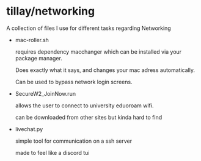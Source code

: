 # tillay/networking
A collection of files I use for different tasks regarding Networking

- mac-roller.sh
  
  requires dependency macchanger which can be installed via your package manager.
  
  Does exactly what it says, and changes your mac adress automatically.

  Can be used to bypass network login screens.
  
- SecureW2_JoinNow.run
  
  allows the user to connect to university eduoroam wifi.
  
  can be downloaded from other sites but kinda hard to find

- livechat.py

  simple tool for communication on a ssh server

  made to feel like a discord tui

